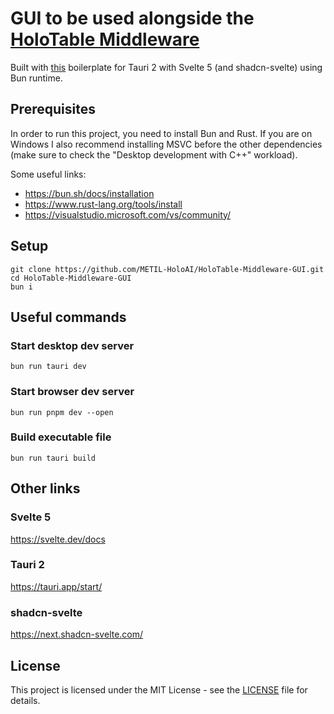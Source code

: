 # GUI to be used alongside the [HoloTable Middleware](https://github.com/METIL-HoloAI/HoloTable-Middleware)
Built with [this](https://github.com/alysonhower/tauri2-svelte5-shadcn) boilerplate for Tauri 2 with Svelte 5 (and shadcn-svelte) using Bun runtime.

## Prerequisites
In order to run this project, you need to install Bun and Rust. If you are on Windows I also recommend installing MSVC before the other dependencies (make sure to check the "Desktop development with C++" workload).

Some useful links:
- https://bun.sh/docs/installation
- https://www.rust-lang.org/tools/install
- https://visualstudio.microsoft.com/vs/community/

## Setup
```
git clone https://github.com/METIL-HoloAI/HoloTable-Middleware-GUI.git
cd HoloTable-Middleware-GUI
bun i
```
## Useful commands
### Start desktop dev server
```
bun run tauri dev
```

### Start browser dev server
```
bun run pnpm dev --open
```

### Build executable file
```
bun run tauri build
```

## Other links
### Svelte 5
https://svelte.dev/docs

### Tauri 2
https://tauri.app/start/

### shadcn-svelte
https://next.shadcn-svelte.com/

## License
This project is licensed under the MIT License - see the [LICENSE](LICENSE) file for details.